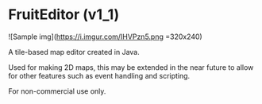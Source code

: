 # FruitEditor (v1_1)

![Sample img](https://i.imgur.com/IHVPzn5.png =320x240)

A tile-based map editor created in Java. 

Used for making 2D maps, this may be extended in the near future to allow for other features such as event handling and scripting.

For non-commercial use only.
